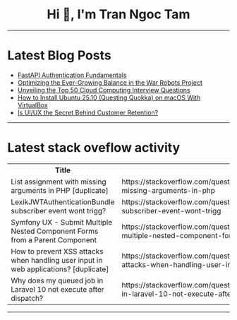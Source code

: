 <h1 align="center">Hi 👋, I'm Tran Ngoc Tam</h1>

---

# Latest Blog Posts 
<!-- BLOG-POST-LIST:START -->
- [FastAPI Authentication Fundamentals](https://dev.to/masteringbackend/fastapi-authentication-fundamentals-4bdn)
- [Optimizing the Ever-Growing Balance in the War Robots Project](https://dev.to/mygames/optimizing-the-ever-growing-balance-in-the-war-robots-project-18p)
- [Unveiling the Top 50 Cloud Computing Interview Questions](https://dev.to/vjnvisakh/unveiling-the-top-50-cloud-computing-interview-questions-4n94)
- [How to Install Ubuntu 25.10 &lpar;Questing Quokka&rpar; on macOS With VirtualBox](https://dev.to/fedtti/how-to-install-ubuntu-2510-questing-quokka-on-macos-with-virtualbox-2fnf)
- [Is UI/UX the Secret Behind Customer Retention?](https://dev.to/duaryan/is-uiux-the-secret-behind-customer-retention-46b0)
<!-- BLOG-POST-LIST:END -->

---

# Latest stack oveflow activity
<table>
  <tr><th>Title</th><th>Link</th></tr>
  <!-- STACKOVERFLOW:START --><tr><td>List assignment with missing arguments in PHP [duplicate]</td><td>https://stackoverflow.com/questions/79765994/list-assignment-with-missing-arguments-in-php</td></tr><tr><td>LexikJWTAuthenticationBundle subscriber event wont trigg?</td><td>https://stackoverflow.com/questions/79765964/lexikjwtauthenticationbundle-subscriber-event-wont-trigg</td></tr><tr><td>Symfony UX - Submit Multiple Nested Component Forms from a Parent Component</td><td>https://stackoverflow.com/questions/79765945/symfony-ux-submit-multiple-nested-component-forms-from-a-parent-component</td></tr><tr><td>How to prevent XSS attacks when handling user input in web applications? [duplicate]</td><td>https://stackoverflow.com/questions/79765830/how-to-prevent-xss-attacks-when-handling-user-input-in-web-applications</td></tr><tr><td>Why does my queued job in Laravel 10 not execute after dispatch?</td><td>https://stackoverflow.com/questions/79765811/why-does-my-queued-job-in-laravel-10-not-execute-after-dispatch</td></tr><!-- STACKOVERFLOW:END -->
</table>

---



